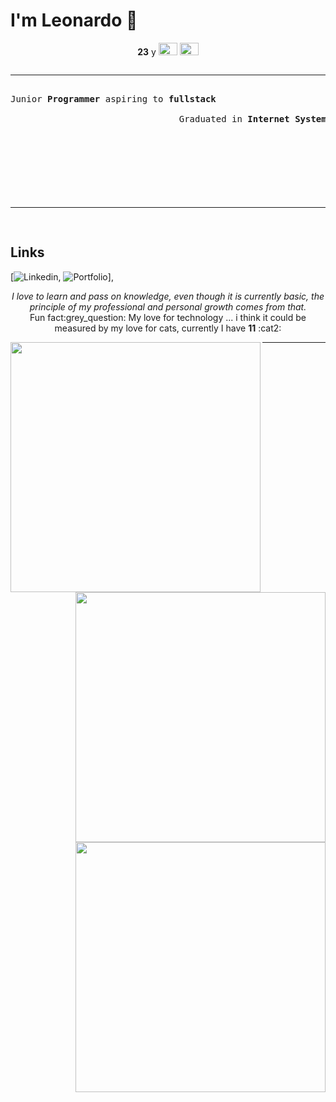 # I'm Leonardo 🌈
<p align="center">
<b>23</b> y
<img src="https://upload.wikimedia.org/wikipedia/en/thumb/0/05/Flag_of_Brazil.svg/1200px-Flag_of_Brazil.svg.png" width=30 height=20 / >
<img src="https://upload.wikimedia.org/wikipedia/commons/2/2b/Bandeira_do_estado_de_S%C3%A3o_Paulo.svg" width=30 height=20 / >
</p>

<pre>
<hr>
Junior <b>Programmer</b> aspiring to <b>fullstack</b>
                                
                                Graduated in <b>Internet Systems Technology</b>

                                                                   <img src="https://lh3.googleusercontent.com/proxy/OMpCd2XrMmo7SFn4Pye-qoioQp810fn2HbjR-ssiuBWktn7dlG18WyA5QftpdwzuuZgwQ9o3lMdXgzBXEQa-C5-X1oBKmrY" width=150 height=100 / >
<hr>
</pre>

## Links
[![Linkedin](https://img.shields.io/static/v1?logo=linkedin&label=linkedin&message=lcds90&color=blue&style=for-the-badge&link=https://www.linkedin.com/in/lcds90/),
![Portfolio](https://img.shields.io/static/v1?&label=Portflio&message=site&color=purple&style=for-the-badge&link=http://lcds.me)],

<p align="center">
<i>I love to learn and pass on knowledge, even though it is currently basic, the principle of my professional and personal growth comes from that.</i><br>
Fun fact:grey_question: My love for technology ... i think it could be measured by my love for cats, currently I have <b>11</b> :cat2:
</p>

<a href="https://github.com/lcds90/">
  <img align="left" src="https://github-readme-stats.vercel.app/api/top-langs/?username=lcds90&langs_count=10&theme=jolly&layout=compact&include_all_commits=true" width=400/>
</a>
<a href="https://github.com/lcds90/">
  <img align="right" src="https://github-readme-stats.vercel.app/api?username=lcds90&show_icons=true&theme=jolly&hide=contribs,issues,stars" width=400 />
</a>
<a href="https://github.com/lcds90/">
  <img align="right" src="https://github-readme-stats.vercel.app/api/wakatime?username=lcds90&theme=jolly"  width=400/>
</a>
<hr>
